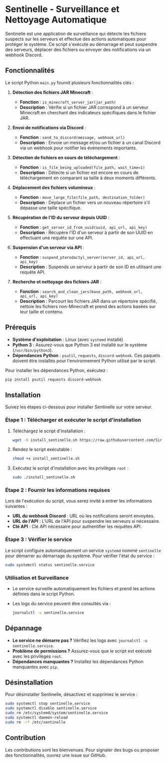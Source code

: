 # Sentinelle - Surveillance et Nettoyage Automatique

Sentinelle est une application de surveillance qui détecte les fichiers suspects sur les serveurs et effectue des actions automatiques pour protéger le système. Ce script s'exécute au démarrage et peut suspendre des serveurs, déplacer des fichiers ou envoyer des notifications via un webhook Discord.

## Fonctionnalités

Le script Python `main.py` fournit plusieurs fonctionnalités clés :

1. **Détection des fichiers JAR Minecraft** :
   - **Fonction** : `is_minecraft_server_jar(jar_path)`
   - **Description** : Vérifie si un fichier JAR correspond à un serveur Minecraft en cherchant des indicateurs spécifiques dans le fichier JAR.

2. **Envoi de notifications via Discord** :
   - **Fonction** : `send_to_discord(message, webhook_url)`
   - **Description** : Envoie un message et/ou un fichier à un canal Discord via un webhook pour notifier les événements importants.

3. **Détection de fichiers en cours de téléchargement** :
   - **Fonction** : `is_file_being_uploaded(file_path, wait_time=1)`
   - **Description** : Détecte si un fichier est encore en cours de téléchargement en comparant sa taille à deux moments différents.

4. **Déplacement des fichiers volumineux** :
   - **Fonction** : `move_large_file(file_path, destination_folder)`
   - **Description** : Déplace un fichier vers un nouveau répertoire s'il dépasse une taille spécifique.

5. **Récupération de l'ID du serveur depuis UUID** :
   - **Fonction** : `get_server_id_from_uuid(uuid, api_url, api_key)`
   - **Description** : Récupère l'ID d'un serveur à partir de son UUID en effectuant une requête sur une API.

6. **Suspension d'un serveur via API** :
   - **Fonction** : `suspend_pterodactyl_server(server_id, api_url, api_key)`
   - **Description** : Suspends un serveur à partir de son ID en utilisant une requête API.

7. **Recherche et nettoyage des fichiers JAR** :
   - **Fonction** : `search_and_clean_jars(base_path, webhook_url, api_url, api_key)`
   - **Description** : Parcourt les fichiers JAR dans un répertoire spécifié, nettoie les fichiers non-Minecraft et prend des actions basées sur leur taille et contenu.

## Prérequis

- **Système d'exploitation** : Linux (avec `systemd` installé)
- **Python 3** : Assurez-vous que Python 3 est installé sur le système (`/usr/bin/python3`).
- **Dépendances Python** : `psutil`, `requests`, `discord-webhook`. Ces paquets doivent être installés pour l'environnement Python utilisé par le script.

Pour installer les dépendances Python, exécutez :

```bash
pip install psutil requests discord-webhook
```

## Installation

Suivez les étapes ci-dessous pour installer Sentinelle sur votre serveur.

### Étape 1 : Télécharger et exécuter le script d'installation

1. Téléchargez le script d'installation :

    ```bash
    wget -O install_sentinelle.sh https://raw.githubusercontent.com/Sirerzer/sentinelle/main/install.sh
    ```

2. Rendez le script exécutable :

    ```bash
    chmod +x install_sentinelle.sh
    ```

3. Exécutez le script d'installation avec les privilèges `root` :

    ```bash
    sudo ./install_sentinelle.sh
    ```

### Étape 2 : Fournir les informations requises

Lors de l'exécution du script, vous serez invité à entrer les informations suivantes :

- **URL du webhook Discord** : URL où les notifications seront envoyées.
- **URL de l'API** : L'URL de l'API pour suspendre les serveurs si nécessaire.
- **Clé API** : Clé API nécessaire pour authentifier les requêtes API.

### Étape 3 : Vérifier le service

Le script configure automatiquement un service `systemd` nommé `sentinelle` pour démarrer au démarrage du système. Pour vérifier l'état du service :

```bash
sudo systemctl status sentinelle.service
```

### Utilisation et Surveillance

- Le service surveille automatiquement les fichiers et prend les actions définies dans le script Python.
- Les logs du service peuvent être consultés via :

    ```bash
    journalctl -u sentinelle.service
    ```

## Dépannage

- **Le service ne démarre pas ?** Vérifiez les logs avec `journalctl -u sentinelle.service`.
- **Problème de permissions ?** Assurez-vous que le script est exécuté avec les privilèges `root`.
- **Dépendances manquantes ?** Installez les dépendances Python manquantes avec `pip`.

## Désinstallation

Pour désinstaller Sentinelle, désactivez et supprimez le service :

```bash
sudo systemctl stop sentinelle.service
sudo systemctl disable sentinelle.service
sudo rm /etc/systemd/system/sentinelle.service
sudo systemctl daemon-reload
sudo rm -rf /etc/sentinelle
```

## Contribution

Les contributions sont les bienvenues. Pour signaler des bugs ou proposer des fonctionnalités, ouvrez une issue sur GitHub.



